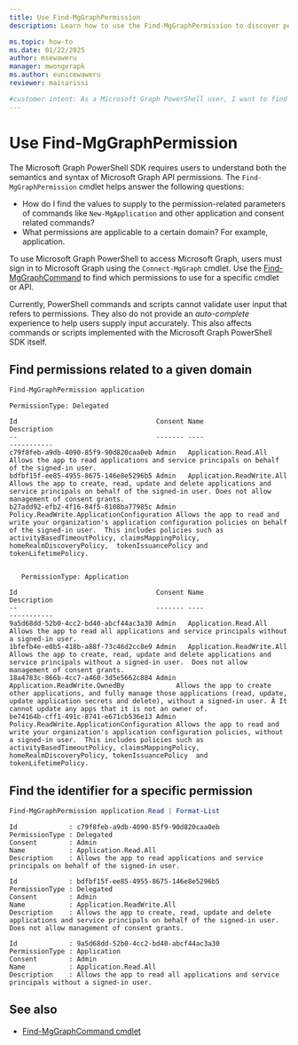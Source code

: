 ```yaml
---
title: Use Find-MgGraphPermission
description: Learn how to use the Find-MgGraphPermission to discover permissions related to a domain.

ms.topic: how-to
ms.date: 01/22/2025
author: msewaweru
manager: mwongerapk
ms.author: eunicewaweru
reviewer: maisarissi

#customer intent: As a Microsoft Graph PowerShell user, I want to find the identifier for a specific permission, so that I can accurately supply the permission-related parameters of commands like New-MgApplication and other application and consent related commands.
---
```


# Use Find-MgGraphPermission

The Microsoft Graph PowerShell SDK requires users to understand both the semantics and syntax of Microsoft Graph API permissions. The `Find-MgGraphPermission` cmdlet helps answer the following questions:

- How do I find the values to supply to the permission-related parameters of commands like `New-MgApplication` and other application and consent related commands?
- What permissions are applicable to a certain domain? For example, application.

To use Microsoft Graph PowerShell to access Microsoft Graph, users must sign in to Microsoft Graph using the `Connect-MgGraph` cmdlet. Use the [Find-MgGraphCommand](find-mg-graph-command.md) to find which permissions to use for a specific cmdlet or API.

Currently, PowerShell commands and scripts cannot validate user input that refers to permissions. They also do not provide an *auto-complete* experience to help users supply input accurately. This also affects commands or scripts implemented with the Microsoft Graph PowerShell SDK itself.

## Find permissions related to a given domain

```powershell
Find-MgGraphPermission application
```

```Output
PermissionType: Delegated

Id                                   Consent Name                                      Description
--                                   ------- ----                                      -----------
c79f8feb-a9db-4090-85f9-90d820caa0eb Admin   Application.Read.All                      Allows the app to read applications and service principals on behalf of the signed-in user.
bdfbf15f-ee85-4955-8675-146e8e5296b5 Admin   Application.ReadWrite.All                 Allows the app to create, read, update and delete applications and service principals on behalf of the signed-in user. Does not allow management of consent grants.
b27add92-efb2-4f16-84f5-8108ba77985c Admin   Policy.ReadWrite.ApplicationConfiguration Allows the app to read and write your organization's application configuration policies on behalf of the signed-in user.  This includes policies such as activityBasedTimeoutPolicy, claimsMappingPolicy, homeRealmDiscoveryPolicy,  tokenIssuancePolicy and tokenLifetimePolicy.


   PermissionType: Application

Id                                   Consent Name                                      Description
--                                   ------- ----                                      -----------
9a5d68dd-52b0-4cc2-bd40-abcf44ac3a30 Admin   Application.Read.All                      Allows the app to read all applications and service principals without a signed-in user.
1bfefb4e-e0b5-418b-a88f-73c46d2cc8e9 Admin   Application.ReadWrite.All                 Allows the app to create, read, update and delete applications and service principals without a signed-in user.  Does not allow management of consent grants.
18a4783c-866b-4cc7-a460-3d5e5662c884 Admin   Application.ReadWrite.OwnedBy             Allows the app to create other applications, and fully manage those applications (read, update, update application secrets and delete), without a signed-in user. Â It cannot update any apps that it is not an owner of.
be74164b-cff1-491c-8741-e671cb536e13 Admin   Policy.ReadWrite.ApplicationConfiguration Allows the app to read and write your organization's application configuration policies, without a signed-in user.  This includes policies such as activityBasedTimeoutPolicy, claimsMappingPolicy, homeRealmDiscoveryPolicy, tokenIssuancePolicy  and tokenLifetimePolicy.
```

## Find the identifier for a specific permission

```powershell
Find-MgGraphPermission application.Read | Format-List
```

```Output
Id             : c79f8feb-a9db-4090-85f9-90d820caa0eb
PermissionType : Delegated
Consent        : Admin
Name           : Application.Read.All
Description    : Allows the app to read applications and service principals on behalf of the signed-in user.

Id             : bdfbf15f-ee85-4955-8675-146e8e5296b5
PermissionType : Delegated
Consent        : Admin
Name           : Application.ReadWrite.All
Description    : Allows the app to create, read, update and delete applications and service principals on behalf of the signed-in user. Does not allow management of consent grants.

Id             : 9a5d68dd-52b0-4cc2-bd40-abcf44ac3a30
PermissionType : Application
Consent        : Admin
Name           : Application.Read.All
Description    : Allows the app to read all applications and service principals without a signed-in user.
```

## See also

- [Find-MgGraphCommand cmdlet](find-mg-graph-command.md)
